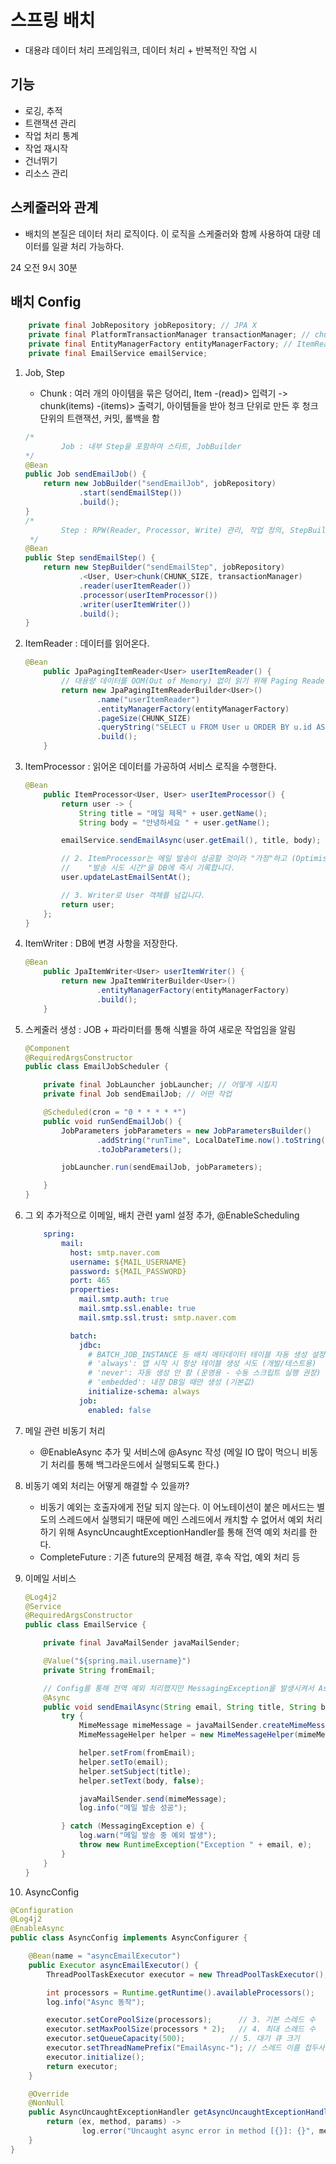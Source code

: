 # 스프링 배치
- 대용랴 데이터 처리 프레임워크, 데이터 처리 + 반복적인 작업 시 

## 기능
- 로깅, 추적
- 트랜잭션 관리
- 작업 처리 통계
- 작업 재시작
- 건너뛰기
- 리소스 관리

## 스케줄러와 관계
- 배치의 본질은 데이터 처리 로직이다. 이 로직을 스케줄러와 함께 사용하여 대량 데이터를 일괄 처리 가능하다.

24 오전 9시 30분

## 배치 Config
```java
    private final JobRepository jobRepository; // JPA X
    private final PlatformTransactionManager transactionManager; // chuck() 사용
    private final EntityManagerFactory entityManagerFactory; // ItemReader, Writer가 DB에 접근하기 위한 객체
    private final EmailService emailService;
```
1. Job, Step
    - Chunk : 여러 개의 아이템을 묶은 덩어리, Item -(read)> 입력기 -> chunk(items) -(items)> 출력기, 아이템들을 받아 청크 단위로 만든 후 청크 단위의 트랜잭션, 커밋, 롤백을 함
    ```java
    /* 
            Job : 내부 Step을 포함하여 스타트, JobBuilder
    */
    @Bean
    public Job sendEmailJob() {
        return new JobBuilder("sendEmailJob", jobRepository)
                .start(sendEmailStep())
                .build();
    }
    /*
            Step : RPW(Reader, Processor, Write) 관리, 작업 정의, StepBuilder
     */
    @Bean
    public Step sendEmailStep() {
        return new StepBuilder("sendEmailStep", jobRepository)
                .<User, User>chunk(CHUNK_SIZE, transactionManager)
                .reader(userItemReader())
                .processor(userItemProcessor())
                .writer(userItemWriter())
                .build();
    }
    ```

2. ItemReader : 데이터를 읽어온다.
    ```java
    @Bean
        public JpaPagingItemReader<User> userItemReader() {
            // 대용량 데이터를 OOM(Out of Memory) 없이 읽기 위해 Paging Reader 사용
            return new JpaPagingItemReaderBuilder<User>()
                    .name("userItemReader")
                    .entityManagerFactory(entityManagerFactory)
                    .pageSize(CHUNK_SIZE)
                    .queryString("SELECT u FROM User u ORDER BY u.id ASC")
                    .build();
        }
    ```

3. ItemProcessor : 읽어온 데이터를 가공하여 서비스 로직을 수행한다.
    ```java
    @Bean
        public ItemProcessor<User, User> userItemProcessor() {
            return user -> {
                String title = "메일 제목" + user.getName();
                String body = "안녕하세요 " + user.getName();
    
            emailService.sendEmailAsync(user.getEmail(), title, body);

            // 2. ItemProcessor는 메일 발송이 성공할 것이라 "가정"하고 (Optimistic)
            //    "발송 시도 시간"을 DB에 즉시 기록합니다.
            user.updateLastEmailSentAt();

            // 3. Writer로 User 객체를 넘깁니다.
            return user;
        };
   }
    ```

4. ItemWriter : DB에 변경 사항을 저장한다.
    ```java
    @Bean
        public JpaItemWriter<User> userItemWriter() {
            return new JpaItemWriterBuilder<User>()
                    .entityManagerFactory(entityManagerFactory)
                    .build();
        }
    ```
   
5. 스케줄러 생성 : JOB + 파라미터를 통해 식별을 하여 새로운 작업임을 알림
    ```java
    @Component
    @RequiredArgsConstructor
    public class EmailJobScheduler {
    
        private final JobLauncher jobLauncher; // 어떻게 시킬지
        private final Job sendEmailJob; // 어떤 작업
    
        @Scheduled(cron = "0 * * * * *")
        public void runSendEmailJob() {
            JobParameters jobParameters = new JobParametersBuilder()
                    .addString("runTime", LocalDateTime.now().toString())
                    .toJobParameters();
    
            jobLauncher.run(sendEmailJob, jobParameters);
    
        }
    }
    ```
6. 그 외 추가적으로 이메일, 배치 관련 yaml 설정 추가, @EnableScheduling
    ```yaml
        spring:
            mail:
              host: smtp.naver.com
              username: ${MAIL_USERNAME}
              password: ${MAIL_PASSWORD}
              port: 465
              properties:
                mail.smtp.auth: true
                mail.smtp.ssl.enable: true
                mail.smtp.ssl.trust: smtp.naver.com
    
              batch:
                jdbc:
                  # BATCH_JOB_INSTANCE 등 배치 메타데이터 테이블 자동 생성 설정
                  # 'always': 앱 시작 시 항상 테이블 생성 시도 (개발/테스트용)
                  # 'never': 자동 생성 안 함 (운영용 - 수동 스크립트 실행 권장)
                  # 'embedded': 내장 DB일 때만 생성 (기본값)
                  initialize-schema: always
                job:
                  enabled: false
    ```

7. 메일 관련 비동기 처리
   - @EnableAsync 추가 및 서비스에 @Async 작성 (메일 IO 많이 먹으니 비동기 처리를 통해 백그라운드에서 실행되도록 한다.)

8. 비동기 예외 처리는 어떻게 해결할 수 있을까?
   - 비동기 예외는 호출자에게 전달 되지 않는다. 이 어노테이션이 붙은 메서드는 별도의 스레드에서 실행되기 때문에 메인 스레드에서 캐치할 수 없어서 예외 처리 하기 위해 AsyncUncaughtExceptionHandler를 통해 전역 예외 처리를 한다.
   - CompleteFuture : 기존 future의 문제점 해결, 후속 작업, 예외 처리 등

9. 이메일 서비스
   ```java
   @Log4j2
   @Service
   @RequiredArgsConstructor
   public class EmailService {
   
       private final JavaMailSender javaMailSender;
   
       @Value("${spring.mail.username}")
       private String fromEmail;
   
       // Config를 통해 전역 예외 처리했지만 MessagingException을 발생시켜서 AsyncUncaughtExceptionHandler로 넘김
       @Async
       public void sendEmailAsync(String email, String title, String body) {
           try {
               MimeMessage mimeMessage = javaMailSender.createMimeMessage();
               MimeMessageHelper helper = new MimeMessageHelper(mimeMessage, false, "utf-8");
   
               helper.setFrom(fromEmail);
               helper.setTo(email);
               helper.setSubject(title);
               helper.setText(body, false);
   
               javaMailSender.send(mimeMessage);
               log.info("메일 발송 성공");
   
           } catch (MessagingException e) {
               log.warn("메일 발송 중 예외 발생");
               throw new RuntimeException("Exception " + email, e);
           }
       }
   }
   ```
   
10. AsyncConfig
   ```java
   @Configuration
   @Log4j2
   @EnableAsync
   public class AsyncConfig implements AsyncConfigurer {
   
       @Bean(name = "asyncEmailExecutor")
       public Executor asyncEmailExecutor() {
           ThreadPoolTaskExecutor executor = new ThreadPoolTaskExecutor();
   
           int processors = Runtime.getRuntime().availableProcessors();
           log.info("Async 동작");
   
           executor.setCorePoolSize(processors);      // 3. 기본 스레드 수
           executor.setMaxPoolSize(processors * 2);   // 4. 최대 스레드 수
           executor.setQueueCapacity(500);          // 5. 대기 큐 크기
           executor.setThreadNamePrefix("EmailAsync-"); // 스레드 이름 접두사
           executor.initialize();
           return executor;
       }
   
       @Override
       @NonNull
       public AsyncUncaughtExceptionHandler getAsyncUncaughtExceptionHandler() {
           return (ex, method, params) ->
                   log.error("Uncaught async error in method [{}]: {}", method.getName(), ex.getMessage());
       }
   }
   ```